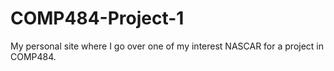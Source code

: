 # COMP484-Project-1
My personal site where I go over one of my interest NASCAR for a project in COMP484.
